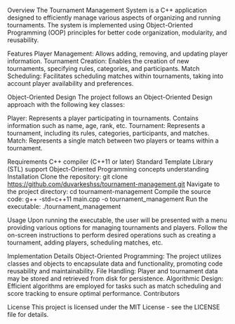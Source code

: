 Overview
The Tournament Management System is a C++ application designed to efficiently manage various aspects of organizing and running tournaments. The system is implemented using Object-Oriented Programming (OOP) principles for better code organization, modularity, and reusability.

Features
Player Management: Allows adding, removing, and updating player information.
Tournament Creation: Enables the creation of new tournaments, specifying rules, categories, and participants.
Match Scheduling: Facilitates scheduling matches within tournaments, taking into account player availability and preferences.

Object-Oriented Design
The project follows an Object-Oriented Design approach with the following key classes:

Player: Represents a player participating in tournaments. Contains information such as name, age, rank, etc.
Tournament: Represents a tournament, including its rules, categories, participants, and matches.
Match: Represents a single match between two players or teams within a tournament.

Requirements
C++ compiler (C++11 or later)
Standard Template Library (STL) support
Object-Oriented Programming concepts understanding
Installation
Clone the repository: git clone https://github.com/duvarkeshss/tournament-management.git
Navigate to the project directory: cd tournament-management
Compile the source code: g++ -std=c++11 main.cpp -o tournament_management
Run the executable: ./tournament_management

Usage
Upon running the executable, the user will be presented with a menu providing various options for managing tournaments and players.
Follow the on-screen instructions to perform desired operations such as creating a tournament, adding players, scheduling matches, etc.

Implementation Details
Object-Oriented Programming: The project utilizes classes and objects to encapsulate data and functionality, promoting code reusability and maintainability.
File Handling: Player and tournament data may be stored and retrieved from disk for persistence.
Algorithmic Design: Efficient algorithms are employed for tasks such as match scheduling and score tracking to ensure optimal performance.
Contributors

License
This project is licensed under the MIT License - see the LICENSE file for details.
